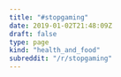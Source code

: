 ```yaml
---
title: "#stopgaming"
date: 2019-01-02T21:48:09Z
draft: false
type: page
kind: "health_and_food"
subreddit: "/r/stopgaming"
---
```

